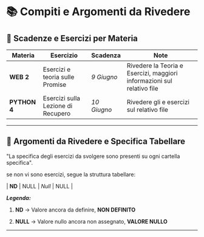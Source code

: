 # 📚 Compiti e Argomenti da Rivedere

## 📅 Scadenze e Esercizi per Materia

| Materia        | Esercizio                          | Scadenza             | Note                         |
|----------------|------------------------------------|----------------------|------------------------------|
| **WEB 2**         | Esercizi e teoria sulle Promise                               | *9 Giugno*               | Rivedere la Teoria e Esercizi, maggiori informazioni sul relativo file                       |
| **PYTHON 4**         | Esercizi sulla Lezione di Recupero                               | *10 Giugno*               | Rivedere gli e esercizi sul relativo file

---

## 🔁 Argomenti da Rivedere e Specifica Tabellare

"La specifica degli esercizi da svolgere sono presenti su ogni cartella specifica".

se non vi sono esercizi, segue la struttura tabellare:

| **ND**         | NULL                               | *Null*               | NULL                         |


***Legenda:***

1. **ND** -> Valore ancora da definire, **NON DEFINITO**

2. **NULL** -> Valore nullo ancora non assegnato, **VALORE NULLO**

---


